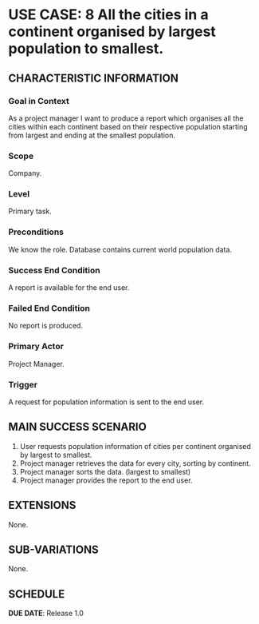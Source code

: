 # USE CASE: 8 All the cities in a continent organised by largest population to smallest.

## CHARACTERISTIC INFORMATION

### Goal in Context

As a project manager I want to produce a report which organises all the cities within each continent based on their respective population starting from largest and ending at the smallest population.

### Scope

Company.

### Level

Primary task.

### Preconditions

We know the role.  Database contains current world population data.

### Success End Condition

A report is available for the end user.

### Failed End Condition

No report is produced.

### Primary Actor

Project Manager.

### Trigger

A request for population information is sent to the end user.

## MAIN SUCCESS SCENARIO

1. User requests population information of cities per continent organised by largest to smallest.
2. Project manager retrieves the data for every city, sorting by continent.
3. Project manager sorts the data. (largest to smallest)
4. Project manager provides the report to the end user.

## EXTENSIONS

None.

## SUB-VARIATIONS

None.

## SCHEDULE

**DUE DATE**: Release 1.0

